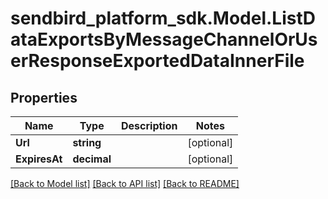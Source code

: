 
# sendbird_platform_sdk.Model.ListDataExportsByMessageChannelOrUserResponseExportedDataInnerFile

## Properties

Name | Type | Description | Notes
------------ | ------------- | ------------- | -------------
**Url** | **string** |  | [optional] 
**ExpiresAt** | **decimal** |  | [optional] 

[[Back to Model list]](../README.md#documentation-for-models)
[[Back to API list]](../README.md#documentation-for-api-endpoints)
[[Back to README]](../README.md)

